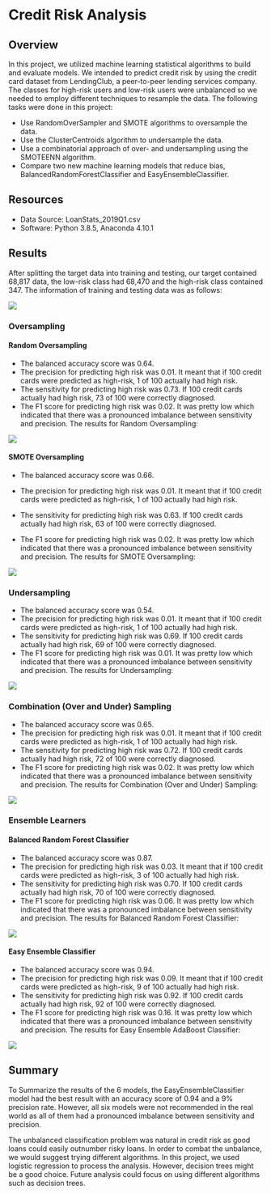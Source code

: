 # Credit Risk Analysis

## Overview

In this project, we utilized machine learning statistical algorithms to build and evaluate models. We intended to predict credit risk by using the credit card dataset from LendingClub, a peer-to-peer lending services company. The classes for high-risk users and low-risk users were unbalanced so we needed to employ different techniques to resample the data.
The following tasks were done in this project:

- Use RandomOverSampler and SMOTE algorithms to oversample the data.
- Use the ClusterCentroids algorithm to undersample the data.
- Use a combinatorial approach of over- and undersampling using the SMOTEENN algorithm.
- Compare two new machine learning models that reduce bias, BalancedRandomForestClassifier and EasyEnsembleClassifier.

## Resources

- Data Source: LoanStats_2019Q1.csv
- Software: Python 3.8.5, Anaconda 4.10.1

## Results

After splitting the target data into training and testing, our target contained 68,817 data, the low-risk class had 68,470 and the high-risk class contained 347.
The information of training and testing data was as follows:

![](Results/Pic1.png)

### Oversampling

#### Random Oversampling

- The balanced accuracy score was 0.64.
- The precision for predicting high risk was 0.01. It meant that if 100 credit cards were predicted as high-risk, 1 of 100 actually had high risk.
- The sensitivity for predicting high risk was 0.73. If 100 credit cards actually had high risk, 73 of 100 were correctly diagnosed.
- The F1 score for predicting high risk was 0.02. It was pretty low which indicated that there was a pronounced imbalance between sensitivity and precision.
  The results for Random Oversampling:

![](Results/Pic2.png)

#### SMOTE Oversampling

- The balanced accuracy score was 0.66.
- The precision for predicting high risk was 0.01. It meant that if 100 credit cards were predicted as high-risk, 1 of 100 actually had high risk.
- The sensitivity for predicting high risk was 0.63. If 100 credit cards actually had high risk, 63 of 100 were correctly diagnosed.

- The F1 score for predicting high risk was 0.02. It was pretty low which indicated that there was a pronounced imbalance between sensitivity and precision.
  The results for SMOTE Oversampling:

![](Results/Pic3.png)

### Undersampling

- The balanced accuracy score was 0.54.
- The precision for predicting high risk was 0.01. It meant that if 100 credit cards were predicted as high-risk, 1 of 100 actually had high risk.
- The sensitivity for predicting high risk was 0.69. If 100 credit cards actually had high risk, 69 of 100 were correctly diagnosed.
- The F1 score for predicting high risk was 0.01. It was pretty low which indicated that there was a pronounced imbalance between sensitivity and precision.
  The results for Undersampling:

![](Results/Pic4.png)

### Combination (Over and Under) Sampling

- The balanced accuracy score was 0.65.
- The precision for predicting high risk was 0.01. It meant that if 100 credit cards were predicted as high-risk, 1 of 100 actually had high risk.
- The sensitivity for predicting high risk was 0.72. If 100 credit cards actually had high risk, 72 of 100 were correctly diagnosed.
- The F1 score for predicting high risk was 0.02. It was pretty low which indicated that there was a pronounced imbalance between sensitivity and precision.
  The results for Combination (Over and Under) Sampling:

![](Results/Pic5.png)

### Ensemble Learners

#### Balanced Random Forest Classifier

- The balanced accuracy score was 0.87.
- The precision for predicting high risk was 0.03. It meant that if 100 credit cards were predicted as high-risk, 3 of 100 actually had high risk.
- The sensitivity for predicting high risk was 0.70. If 100 credit cards actually had high risk, 70 of 100 were correctly diagnosed.
- The F1 score for predicting high risk was 0.06. It was pretty low which indicated that there was a pronounced imbalance between sensitivity and precision.
  The results for Balanced Random Forest Classifier:

![](Results/Pic6.png)

#### Easy Ensemble Classifier

- The balanced accuracy score was 0.94.
- The precision for predicting high risk was 0.09. It meant that if 100 credit cards were predicted as high-risk, 9 of 100 actually had high risk.
- The sensitivity for predicting high risk was 0.92. If 100 credit cards actually had high risk, 92 of 100 were correctly diagnosed.
- The F1 score for predicting high risk was 0.16. It was pretty low which indicated that there was a pronounced imbalance between sensitivity and precision.
  The results for Easy Ensemble AdaBoost Classifier:

![](Results/Pic7.png)

## Summary

To Summarize the results of the 6 models, the EasyEnsembleClassifier model had the best result with an accuracy score of 0.94 and a 9% precision rate. However, all six models were not recommended in the real world as all of them had a pronounced imbalance between sensitivity and precision.

The unbalanced classification problem was natural in credit risk as good loans could easily outnumber risky loans. In order to combat the unbalance, we would suggest trying different algorithms. In this project, we used logistic regression to process the analysis. However, decision trees might be a good choice. Future analysis could focus on using different algorithms such as decision trees.

